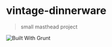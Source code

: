 # vintage-dinnerware

> small masthead project

![Built With Grunt](http://img.shields.io/badge/built%20with-grunt-fcaa31.svg?style=flat-square)
